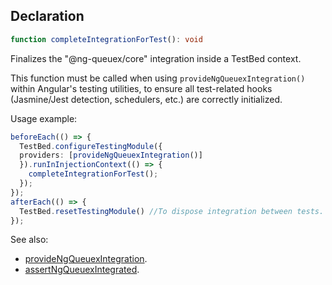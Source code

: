 ## Declaration
```ts
function completeIntegrationForTest(): void
```
Finalizes the "@ng-queuex/core" integration inside a TestBed context.

This function must be called when using `provideNgQueuexIntegration()`
within Angular's testing utilities, to ensure all test-related hooks
(Jasmine/Jest detection, schedulers, etc.) are correctly initialized.

Usage example:
```ts
beforeEach(() => {
  TestBed.configureTestingModule({
  providers: [provideNgQueuexIntegration()]
  }).runInInjectionContext(() => {
    completeIntegrationForTest();
  });
});
afterEach(() => {
  TestBed.resetTestingModule() //To dispose integration between tests.
});
 ```

See also:
  - [provideNgQueuexIntegration](./provide_ng_queuex_integration.md).
  - [assertNgQueuexIntegrated](./assert_ng_queuex_integrated.md).
